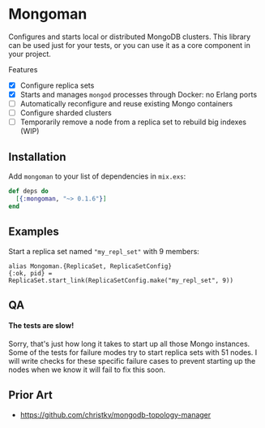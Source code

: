 # Mongoman

Configures and starts local or distributed MongoDB clusters. This library can be
used just for your tests, or you can use it as a core component in your project.

Features

- [x] Configure replica sets
- [x] Starts and manages `mongod` processes through Docker: no Erlang ports
- [ ] Automatically reconfigure and reuse existing Mongo containers
- [ ] Configure sharded clusters
- [ ] Temporarily remove a node from a replica set to rebuild big indexes (WIP)

## Installation

Add `mongoman` to your list of dependencies in `mix.exs`:

  ```elixir
  def deps do
    [{:mongoman, "~> 0.1.6"}]
  end
  ```

## Examples

Start a replica set named `"my_repl_set"` with 9 members:

    alias Mongoman.{ReplicaSet, ReplicaSetConfig}
    {:ok, pid} = ReplicaSet.start_link(ReplicaSetConfig.make("my_repl_set", 9))

## QA

#### The tests are slow!

Sorry, that's just how long it takes to start up all those Mongo instances. Some
of the tests for failure modes try to start replica sets with 51 nodes. I will
write checks for these specific failure cases to prevent starting up the nodes
when we know it will fail to fix this soon.

## Prior Art

- https://github.com/christkv/mongodb-topology-manager
